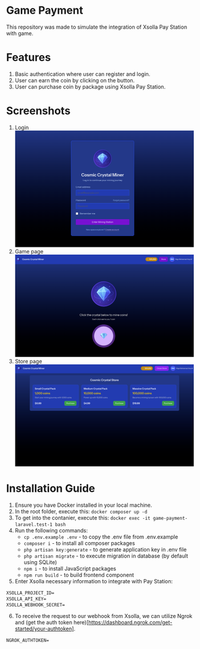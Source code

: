 # Game Payment
This repository was made to simulate the integration of Xsolla Pay Station with game.

# Features
1. Basic authentication where user can register and login.
2. User can earn the coin by clicking on the button.
3. User can purchase coin by package using Xsolla Pay Station.

# Screenshots
1. Login
![alt text](<Screenshot-login.png>)
2. Game page
![alt text](<Screenshot-game-page.png>)
3. Store page
![alt text](<Screenshot-store-page.png>)

# Installation Guide
1. Ensure you have Docker installed in your local machine.
2. In the root folder, execute this: `docker composer up -d`
3. To get into the contanier, execute this: `docker exec -it game-payment-laravel.test-1 bash`
4. Run the following commands:
    - `cp .env.example .env` - to copy the .env file from .env.example
    - `composer i` - to install all composer packages
    - `php artisan key:generate` - to generate application key in .env file
    - `php artisan migrate` - to execute migration in database (by default using SQLite)
    - `npm i` - to install JavaScript packages
    - `npm run build` - to build frontend component
5. Enter Xsolla necessary information to integrate with Pay Station:
```
XSOLLA_PROJECT_ID=
XSOLLA_API_KEY=
XSOLLA_WEBHOOK_SECRET=
```
6. To receive the request to our webhook from Xsolla, we can utilize Ngrok and (get the auth token here)[https://dashboard.ngrok.com/get-started/your-authtoken].
```
NGROK_AUTHTOKEN=
```